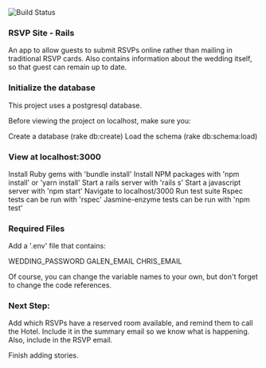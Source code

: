 ![Build Status](https://codeship.com/projects/1602c260-6420-0136-f3cd-761b5b8f694f/status?branch=master)

### RSVP Site - Rails

An app to allow guests to submit RSVPs online rather than mailing in traditional RSVP cards.  Also contains information about the wedding itself, so that guest can remain up to date.

### Initialize the database
This project uses a postgresql database.

Before viewing the project on localhost, make sure you:

Create a database (rake db:create)
Load the schema (rake db:schema:load)

### View at localhost:3000
Install Ruby gems with 'bundle install'
Install NPM packages with 'npm install' or 'yarn install'
Start a rails server with 'rails s'
Start a javascript server with 'npm start'
Navigate to localhost/3000
Run test suite
Rspec tests can be run with 'rspec'
Jasmine-enzyme tests can be run with 'npm test'

### Required Files

Add a '.env' file that contains:

WEDDING_PASSWORD
GALEN_EMAIL
CHRIS_EMAIL

Of course, you can change the variable names to your own, but don't forget to change the code references.

### Next Step:

Add which RSVPs have a reserved room available, and remind them to call the Hotel.  Include it in the summary email so we know what is happening.  Also, include in the RSVP email.

Finish adding stories.
